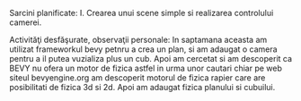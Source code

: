 Sarcini planificate:
I. Crearea unui scene simple si realizarea controlului camerei.

Activităţi desfăşurate, observaţii personale:
In saptamana aceasta am utilizat frameworkul bevy petnru a crea un plan, si
am adaugat o camera pentru a il putea vuzializa plus un cub.
Apoi am cercetat si am descoperit ca BEVY nu ofera un motor de fizica astfel 
in urma unor cautari chiar pe web siteul bevyengine.org am descoperit motorul
de fizica rapier care are posibilitati de fizica 3d si 2d. Apoi am adaugat 
fizica planului si cubuilui.
